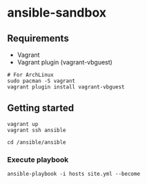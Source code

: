 # ansible-sandbox

## Requirements

- Vagrant
- Vagrant plugin (vagrant-vbguest)

```
# For ArchLinux
sudo pacman -S vagrant
vagrant plugin install vagrant-vbguest
```

## Getting started

```
vagrant up
vagrant ssh ansible

cd /ansible/ansible
```

### Execute playbook

```
ansible-playbook -i hosts site.yml --become
```